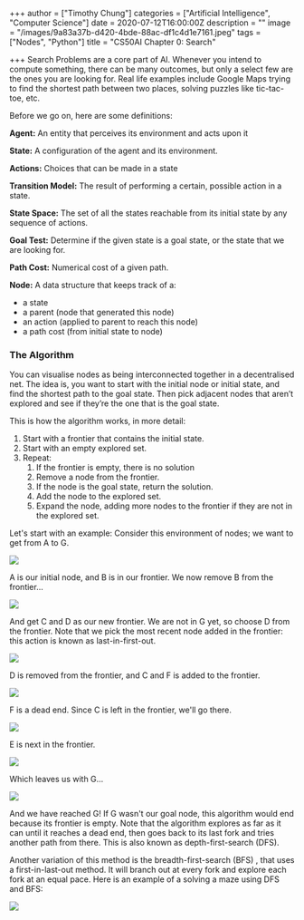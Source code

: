 +++
author = ["Timothy Chung"]
categories = ["Artificial Intelligence", "Computer Science"]
date = 2020-07-12T16:00:00Z
description = ""
image = "/images/9a83a37b-d420-4bde-88ac-df1c4d1e7161.jpeg"
tags = ["Nodes", "Python"]
title = "CS50AI Chapter 0: Search"

+++
Search Problems are a core part of AI. Whenever you intend to compute something, there can be many outcomes, but only a select few are the ones you are looking for. Real life examples include Google Maps trying to find the shortest path between two places, solving puzzles like tic-tac-toe, etc.

Before we go on, here are some definitions:

**Agent:** An entity that perceives its environment and acts upon it

**State:** A configuration of the agent and its environment.

**Actions:** Choices that can be made in a state

**Transition Model:** The result of performing a certain, possible action in a state.

**State Space:** The set of all the states reachable from its initial state by any sequence of actions.

**Goal Test:** Determine if the given state is a goal state, or the state that we are looking for.

**Path Cost:** Numerical cost of a given path.

**Node:** A data structure that keeps track of a:

* a state
* a parent (node that generated this node)
* an action (applied to parent to reach this node)
* a path cost (from initial state to node)

### The Algorithm

You can visualise nodes as being interconnected together in a decentralised net. The idea is, you want to start with the initial node or initial state, and find the shortest path to the goal state. Then pick adjacent nodes that aren’t explored and see if they’re the one that is the goal state.

This is how the algorithm works, in more detail:

1. Start with a frontier that contains the initial state.
2. Start with an empty explored set.
3. Repeat:
   1. If the frontier is empty, there is no solution
   2. Remove a node from the frontier.
   3. If the node is the goal state, return the solution.
   4. Add the node to the explored set.
   5. Expand the node, adding more nodes to the frontier if they are not in the explored set.

Let's start with an example: Consider this environment of nodes; we want to get from A to G.

![](/images/img_0495.jpg)

A is our initial node, and B is in our frontier. We now remove B from the frontier...

![](/images/img_0496.jpg)

And get C and D as our new frontier. We are not in G yet, so choose D from the frontier. Note that we pick the most recent node added in the frontier: this action is known as last-in-first-out.

![](/images/img_0497.jpg)

D is removed from the frontier, and C and F is added to the frontier.

![](/images/img_0498.jpg)

F is a dead end. Since C is left in the frontier, we'll go there.

![](/images/img_0499.jpg)

E is next in the frontier.

![](/images/img_0500.jpg)

Which leaves us with G...

![](/images/img_0502.jpg)

And we have reached G! If G wasn't our goal node, this algorithm would end because its frontier is empty. Note that the algorithm explores as far as it can until it reaches a dead end, then goes back to its last fork and tries another path from there. This is also known as depth-first-search (DFS).

Another variation of this method is the breadth-first-search (BFS) , that uses a first-in-last-out method. It will branch out at every fork and explore each fork at an equal pace. Here is an example of a solving a maze using DFS and BFS:

![](/images/img_ee38e7cdc1a9-1.jpeg)